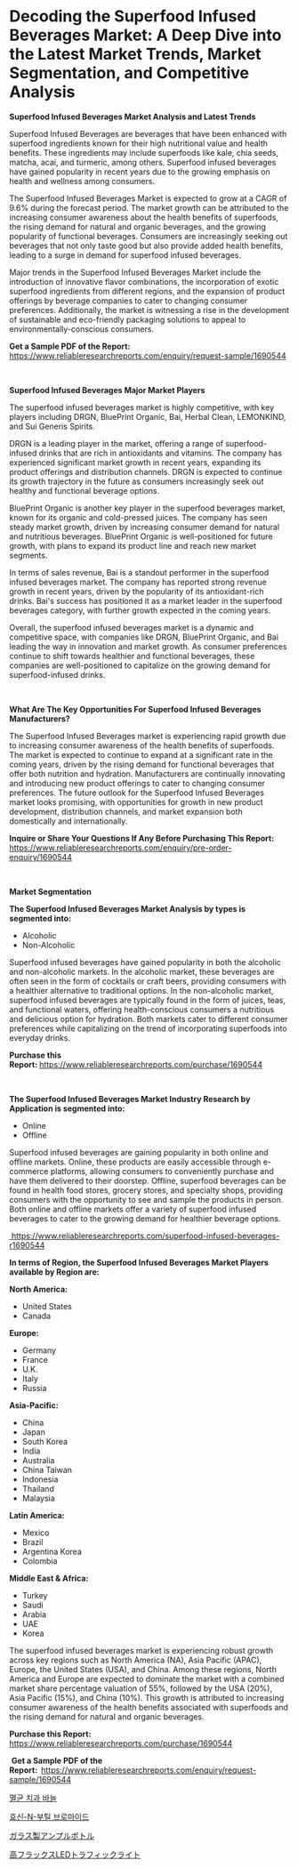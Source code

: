 <p><h1>Decoding the Superfood Infused Beverages Market: A Deep Dive into the Latest Market Trends, Market Segmentation, and Competitive Analysis</h1></p><p><strong>Superfood Infused Beverages Market Analysis and Latest Trends</strong></p>
<p><p>Superfood Infused Beverages are beverages that have been enhanced with superfood ingredients known for their high nutritional value and health benefits. These ingredients may include superfoods like kale, chia seeds, matcha, acai, and turmeric, among others. Superfood infused beverages have gained popularity in recent years due to the growing emphasis on health and wellness among consumers.</p><p>The Superfood Infused Beverages Market is expected to grow at a CAGR of 9.6% during the forecast period. The market growth can be attributed to the increasing consumer awareness about the health benefits of superfoods, the rising demand for natural and organic beverages, and the growing popularity of functional beverages. Consumers are increasingly seeking out beverages that not only taste good but also provide added health benefits, leading to a surge in demand for superfood infused beverages.</p><p>Major trends in the Superfood Infused Beverages Market include the introduction of innovative flavor combinations, the incorporation of exotic superfood ingredients from different regions, and the expansion of product offerings by beverage companies to cater to changing consumer preferences. Additionally, the market is witnessing a rise in the development of sustainable and eco-friendly packaging solutions to appeal to environmentally-conscious consumers.</p></p>
<p><strong>Get a Sample PDF of the Report:&nbsp;</strong> <a href="https://www.reliableresearchreports.com/enquiry/request-sample/1690544">https://www.reliableresearchreports.com/enquiry/request-sample/1690544</a></p>
<p>&nbsp;</p>
<p><strong>Superfood Infused Beverages Major Market Players</strong></p>
<p><p>The superfood infused beverages market is highly competitive, with key players including DRGN, BluePrint Organic, Bai, Herbal Clean, LEMONKIND, and Sui Generis Spirits. </p><p>DRGN is a leading player in the market, offering a range of superfood-infused drinks that are rich in antioxidants and vitamins. The company has experienced significant market growth in recent years, expanding its product offerings and distribution channels. DRGN is expected to continue its growth trajectory in the future as consumers increasingly seek out healthy and functional beverage options.</p><p>BluePrint Organic is another key player in the superfood beverages market, known for its organic and cold-pressed juices. The company has seen steady market growth, driven by increasing consumer demand for natural and nutritious beverages. BluePrint Organic is well-positioned for future growth, with plans to expand its product line and reach new market segments.</p><p>In terms of sales revenue, Bai is a standout performer in the superfood infused beverages market. The company has reported strong revenue growth in recent years, driven by the popularity of its antioxidant-rich drinks. Bai's success has positioned it as a market leader in the superfood beverages category, with further growth expected in the coming years.</p><p>Overall, the superfood infused beverages market is a dynamic and competitive space, with companies like DRGN, BluePrint Organic, and Bai leading the way in innovation and market growth. As consumer preferences continue to shift towards healthier and functional beverages, these companies are well-positioned to capitalize on the growing demand for superfood-infused drinks.</p></p>
<p>&nbsp;</p>
<p><strong>What Are The Key Opportunities For Superfood Infused Beverages Manufacturers?</strong></p>
<p><p>The Superfood Infused Beverages market is experiencing rapid growth due to increasing consumer awareness of the health benefits of superfoods. The market is expected to continue to expand at a significant rate in the coming years, driven by the rising demand for functional beverages that offer both nutrition and hydration. Manufacturers are continually innovating and introducing new product offerings to cater to changing consumer preferences. The future outlook for the Superfood Infused Beverages market looks promising, with opportunities for growth in new product development, distribution channels, and market expansion both domestically and internationally.</p></p>
<p><strong>Inquire or Share Your Questions If Any Before Purchasing This Report:</strong> <a href="https://www.reliableresearchreports.com/enquiry/pre-order-enquiry/1690544">https://www.reliableresearchreports.com/enquiry/pre-order-enquiry/1690544</a></p>
<p>&nbsp;</p>
<p><strong>Market Segmentation</strong></p>
<p><strong>The Superfood Infused Beverages Market Analysis by types is segmented into:</strong></p>
<p><ul><li>Alcoholic</li><li>Non-Alcoholic</li></ul></p>
<p><p>Superfood infused beverages have gained popularity in both the alcoholic and non-alcoholic markets. In the alcoholic market, these beverages are often seen in the form of cocktails or craft beers, providing consumers with a healthier alternative to traditional options. In the non-alcoholic market, superfood infused beverages are typically found in the form of juices, teas, and functional waters, offering health-conscious consumers a nutritious and delicious option for hydration. Both markets cater to different consumer preferences while capitalizing on the trend of incorporating superfoods into everyday drinks.</p></p>
<p><strong>Purchase this Report:&nbsp;</strong><a href="https://www.reliableresearchreports.com/purchase/1690544">https://www.reliableresearchreports.com/purchase/1690544</a></p>
<p>&nbsp;</p>
<p><strong>The Superfood Infused Beverages Market Industry Research by Application is segmented into:</strong></p>
<p><ul><li>Online</li><li>Offline</li></ul></p>
<p><p>Superfood infused beverages are gaining popularity in both online and offline markets. Online, these products are easily accessible through e-commerce platforms, allowing consumers to conveniently purchase and have them delivered to their doorstep. Offline, superfood beverages can be found in health food stores, grocery stores, and specialty shops, providing consumers with the opportunity to see and sample the products in person. Both online and offline markets offer a variety of superfood infused beverages to cater to the growing demand for healthier beverage options.</p></p>
<p><a href="https://www.reliableresearchreports.com/superfood-infused-beverages-r1690544">&nbsp;https://www.reliableresearchreports.com/superfood-infused-beverages-r1690544</a></p>
<p><strong>In terms of Region, the Superfood Infused Beverages Market Players available by Region are:</strong></p>
<p>
    <p> <strong> North America: </strong>
        <ul>
            <li>United States</li>
            <li>Canada</li>
        </ul>
        </p> 
    <p> <strong> Europe: </strong>
        <ul>
            <li>Germany</li>
            <li>France</li>
            <li>U.K.</li>
            <li>Italy</li>
            <li>Russia</li>
        </ul>
        </p> 
    <p> <strong> Asia-Pacific: </strong>
        <ul>
            <li>China</li>
            <li>Japan</li>
            <li>South Korea</li>
            <li>India</li>
            <li>Australia</li>
            <li>China Taiwan</li>
            <li>Indonesia</li>
            <li>Thailand</li>
            <li>Malaysia</li>
        </ul>
        </p> 
    <p> <strong> Latin America: </strong>
        <ul>
            <li>Mexico</li>
            <li>Brazil</li>
            <li>Argentina Korea</li>
            <li>Colombia</li>
        </ul>
        </p> 
    <p> <strong> Middle East & Africa: </strong>
        <ul>
            <li>Turkey</li>
            <li>Saudi</li>
            <li>Arabia</li>
            <li>UAE</li>
            <li>Korea</li>
        </ul>
    </p>
    </p>
<p><p>The superfood infused beverages market is experiencing robust growth across key regions such as North America (NA), Asia Pacific (APAC), Europe, the United States (USA), and China. Among these regions, North America and Europe are expected to dominate the market with a combined market share percentage valuation of 55%, followed by the USA (20%), Asia Pacific (15%), and China (10%). This growth is attributed to increasing consumer awareness of the health benefits associated with superfoods and the rising demand for natural and organic beverages.</p></p>
<p><strong>Purchase this Report: </strong><a href="https://www.reliableresearchreports.com/purchase/1690544">https://www.reliableresearchreports.com/purchase/1690544</a></p>
<p>&nbsp;<strong>Get a Sample PDF of the Report:&nbsp;&nbsp;</strong><a href="https://www.reliableresearchreports.com/enquiry/request-sample/1690544">https://www.reliableresearchreports.com/enquiry/request-sample/1690544</a></p>
<p><strong></strong></p>
<p><p><a href="https://medium.com/@bartlakin95/2024-2031-%EA%B8%B0%EA%B0%84-%EB%8F%99%EC%95%88-%EC%98%88%EC%B8%A1%EB%90%9C-%EC%82%B4%EA%B7%A0-%EC%B9%98%EA%B3%BC-%EB%B0%94%EB%8A%98-%EC%8B%9C%EC%9E%A5-%ED%8A%B8%EB%A0%8C%EB%93%9C-%EB%B0%8F-%EC%8B%9C%EC%9E%A5-%EB%B6%84%EC%84%9D-4e1784609d26">멸균 치과 바늘</a></p><p><a href="https://medium.com/@kaliwatsica/%ED%95%98%EC%9D%B4%EC%98%A4-%EC%8A%A4%EC%8B%A0-n-%EB%B6%80%ED%8B%B8-%EB%B8%8C%EB%A1%9C%EB%A7%88%EC%9D%B4%EB%93%9C-%EC%8B%9C%EC%9E%A5-%EC%8B%9C%EC%9E%A5-cagr-%EC%8B%9C%EC%9E%A5-%EB%8F%99%ED%96%A5-%EB%B0%8F-%EC%84%B1%EC%9E%A5-%EC%A0%84%EB%9E%B5%EC%97%90-%EB%8C%80%ED%95%9C-%ED%86%B5%EC%B0%B0%EB%A0%A5-a6454cb10bf7">효신-N-부틸 브로마이드</a></p><p><a href="https://medium.com/@christiandickens2005/%E8%A7%A3%E8%AA%AD%E3%82%AC%E3%83%A9%E3%82%B9%E3%82%A2%E3%83%B3%E3%83%97%E3%83%AB%E3%83%9C%E3%83%88%E3%83%AB%E5%B8%82%E5%A0%B4%E3%81%AE%E3%83%A1%E3%83%88%E3%83%AA%E3%82%AF%E3%82%B9-%E5%B8%82%E5%A0%B4%E3%82%B7%E3%82%A7%E3%82%A2-%E3%83%88%E3%83%AC%E3%83%B3%E3%83%89-%E6%88%90%E9%95%B7%E3%83%91%E3%82%BF%E3%83%BC%E3%83%B3-7aa54e032f78">ガラス製アンプルボトル</a></p><p><a href="https://medium.com/@mookiesville/%E3%83%8F%E3%82%A4%E3%83%95%E3%83%A9%E3%83%83%E3%82%AF%E3%82%B9led%E4%BA%A4%E9%80%9A%E4%BF%A1%E5%8F%B7%E7%81%AF%E3%81%AE%E5%B8%82%E5%A0%B4%E8%A6%8F%E6%A8%A1-%E5%B8%82%E5%A0%B4%E5%8B%95%E5%90%91%E3%81%A8%E5%B8%82%E5%A0%B4%E4%BA%88%E6%B8%AC-2024%E5%B9%B4%E3%81%8B%E3%82%892031%E5%B9%B4%E3%81%BE%E3%81%A7-21dfc743b9c3">高フラックスLEDトラフィックライト</a></p></p>